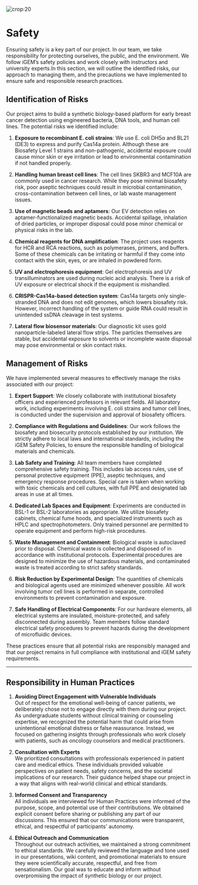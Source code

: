 ![crop:20](<image>)
# Safety

Ensuring safety is a key part of our project. In our team, we take responsibility for protecting ourselves, the public, and the environment. We follow iGEM’s safety policies and work closely with instructors and university experts.In this section, we will outline the identified risks, our approach to managing them, and the precautions we have implemented to ensure safe and responsible research practices.

## Identification of Risks
Our project aims to build a synthetic biology-based platform for early breast cancer detection using engineered bacteria, DNA tools, and human cell lines. The potential risks we identified include:

1. **Exposure to recombinant E. coli strains**: We use E. coli DH5α and BL21 (DE3) to express and purify Cas14a protein. Although these are Biosafety Level 1 strains and non-pathogenic, accidental exposure could cause minor skin or eye irritation or lead to environmental contamination if not handled properly.

2. **Handling human breast cell lines**: The cell lines SKBR3 and MCF10A are commonly used in cancer research. While they pose minimal biosafety risk, poor aseptic techniques could result in microbial contamination, cross-contamination between cell lines, or lab waste management issues.

3. **Use of magnetic beads and aptamers**: Our EV detection relies on aptamer-functionalized magnetic beads. Accidental spillage, inhalation of dried particles, or improper disposal could pose minor chemical or physical risks in the lab.

4. **Chemical reagents for DNA amplification**: The project uses reagents for HCR and RCA reactions, such as polymerases, primers, and buffers. Some of these chemicals can be irritating or harmful if they come into contact with the skin, eyes, or are inhaled in powdered form.

5. **UV and electrophoresis equipment**: Gel electrophoresis and UV transilluminators are used during nucleic acid analysis. There is a risk of UV exposure or electrical shock if the equipment is mishandled.

6. **CRISPR-Cas14a-based detection system**: Cas14a targets only single-stranded DNA and does not edit genomes, which lowers biosafety risk. However, incorrect handling of the system or guide RNA could result in unintended ssDNA cleavage in test systems.

7. **Lateral flow biosensor materials**: Our diagnostic kit uses gold nanoparticle-labeled lateral flow strips. The particles themselves are stable, but accidental exposure to solvents or incomplete waste disposal may pose environmental or skin contact risks.

## Management of Risks
We have implemented several measures to effectively manage the risks associated with our project:

1. **Expert Support**: We closely collaborate with institutional biosafety officers and experienced professors in relevant fields. All laboratory work, including experiments involving E. coli strains and tumor cell lines, is conducted under the supervision and approval of biosafety officers.

2. **Compliance with Regulations and Guidelines**: Our work follows the biosafety and biosecurity protocols established by our institution. We strictly adhere to local laws and international standards, including the iGEM Safety Policies, to ensure the responsible handling of biological materials and chemicals.

3. **Lab Safety and Training**: All team members have completed comprehensive safety training. This includes lab access rules, use of personal protective equipment (PPE), aseptic techniques, and emergency response procedures. Special care is taken when working with toxic chemicals and cell cultures, with full PPE and designated lab areas in use at all times.

4. **Dedicated Lab Spaces and Equipment**: Experiments are conducted in BSL-1 or BSL-2 laboratories as appropriate. We utilize biosafety cabinets, chemical fume hoods, and specialized instruments such as HPLC and spectrophotometers. Only trained personnel are permitted to operate equipment and perform high-risk procedures.

5. **Waste Management and Containment**: Biological waste is autoclaved prior to disposal. Chemical waste is collected and disposed of in accordance with institutional protocols. Experimental procedures are designed to minimize the use of hazardous materials, and contaminated waste is treated according to strict safety standards.

6. **Risk Reduction by Experimental Design**: The quantities of chemicals and biological agents used are minimized whenever possible. All work involving tumor cell lines is performed in separate, controlled environments to prevent contamination and exposure.

7. **Safe Handling of Electrical Components**: For our hardware elements, all electrical systems are insulated, moisture-protected, and safely disconnected during assembly. Team members follow standard electrical safety procedures to prevent hazards during the development of microfluidic devices.

These practices ensure that all potential risks are responsibly managed and that our project remains in full compliance with institutional and iGEM safety requirements.

---

## Responsibility in Human Practices

1. **Avoiding Direct Engagement with Vulnerable Individuals**  
Out of respect for the emotional well-being of cancer patients, we deliberately chose not to engage directly with them during our project. As undergraduate students without clinical training or counseling expertise, we recognized the potential harm that could arise from unintentional emotional distress or false reassurance. Instead, we focused on gathering insights through professionals who work closely with patients, such as oncology counselors and medical practitioners.

2. **Consultation with Experts**  
We prioritized consultations with professionals experienced in patient care and medical ethics. These individuals provided valuable perspectives on patient needs, safety concerns, and the societal implications of our research. Their guidance helped shape our project in a way that aligns with real-world clinical and ethical standards.

3. **Informed Consent and Transparency**  
All individuals we interviewed for Human Practices were informed of the purpose, scope, and potential use of their contributions. We obtained explicit consent before sharing or publishing any part of our discussions. This ensured that our communications were transparent, ethical, and respectful of participants' autonomy.

4. **Ethical Outreach and Communication**  
Throughout our outreach activities, we maintained a strong commitment to ethical standards. We carefully reviewed the language and tone used in our presentations, wiki content, and promotional materials to ensure they were scientifically accurate, respectful, and free from sensationalism. Our goal was to educate and inform without overpromising the impact of synthetic biology or our project.

